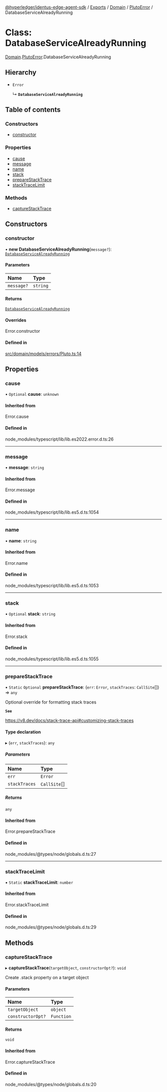 [@hyperledger/identus-edge-agent-sdk](../README.md) / [Exports](../modules.md) / [Domain](../modules/Domain.md) / [PlutoError](../modules/Domain.PlutoError.md) / DatabaseServiceAlreadyRunning

# Class: DatabaseServiceAlreadyRunning

[Domain](../modules/Domain.md).[PlutoError](../modules/Domain.PlutoError.md).DatabaseServiceAlreadyRunning

## Hierarchy

- `Error`

  ↳ **`DatabaseServiceAlreadyRunning`**

## Table of contents

### Constructors

- [constructor](Domain.PlutoError.DatabaseServiceAlreadyRunning.md#constructor)

### Properties

- [cause](Domain.PlutoError.DatabaseServiceAlreadyRunning.md#cause)
- [message](Domain.PlutoError.DatabaseServiceAlreadyRunning.md#message)
- [name](Domain.PlutoError.DatabaseServiceAlreadyRunning.md#name)
- [stack](Domain.PlutoError.DatabaseServiceAlreadyRunning.md#stack)
- [prepareStackTrace](Domain.PlutoError.DatabaseServiceAlreadyRunning.md#preparestacktrace)
- [stackTraceLimit](Domain.PlutoError.DatabaseServiceAlreadyRunning.md#stacktracelimit)

### Methods

- [captureStackTrace](Domain.PlutoError.DatabaseServiceAlreadyRunning.md#capturestacktrace)

## Constructors

### constructor

• **new DatabaseServiceAlreadyRunning**(`message?`): [`DatabaseServiceAlreadyRunning`](Domain.PlutoError.DatabaseServiceAlreadyRunning.md)

#### Parameters

| Name | Type |
| :------ | :------ |
| `message?` | `string` |

#### Returns

[`DatabaseServiceAlreadyRunning`](Domain.PlutoError.DatabaseServiceAlreadyRunning.md)

#### Overrides

Error.constructor

#### Defined in

[src/domain/models/errors/Pluto.ts:14](https://github.com/hyperledger-identus/sdk-ts/blob/bc699428ddd8313d8025ef810d8e7784a65f26cc/src/domain/models/errors/Pluto.ts#L14)

## Properties

### cause

• `Optional` **cause**: `unknown`

#### Inherited from

Error.cause

#### Defined in

node_modules/typescript/lib/lib.es2022.error.d.ts:26

___

### message

• **message**: `string`

#### Inherited from

Error.message

#### Defined in

node_modules/typescript/lib/lib.es5.d.ts:1054

___

### name

• **name**: `string`

#### Inherited from

Error.name

#### Defined in

node_modules/typescript/lib/lib.es5.d.ts:1053

___

### stack

• `Optional` **stack**: `string`

#### Inherited from

Error.stack

#### Defined in

node_modules/typescript/lib/lib.es5.d.ts:1055

___

### prepareStackTrace

▪ `Static` `Optional` **prepareStackTrace**: (`err`: `Error`, `stackTraces`: `CallSite`[]) => `any`

Optional override for formatting stack traces

**`See`**

https://v8.dev/docs/stack-trace-api#customizing-stack-traces

#### Type declaration

▸ (`err`, `stackTraces`): `any`

##### Parameters

| Name | Type |
| :------ | :------ |
| `err` | `Error` |
| `stackTraces` | `CallSite`[] |

##### Returns

`any`

#### Inherited from

Error.prepareStackTrace

#### Defined in

node_modules/@types/node/globals.d.ts:27

___

### stackTraceLimit

▪ `Static` **stackTraceLimit**: `number`

#### Inherited from

Error.stackTraceLimit

#### Defined in

node_modules/@types/node/globals.d.ts:29

## Methods

### captureStackTrace

▸ **captureStackTrace**(`targetObject`, `constructorOpt?`): `void`

Create .stack property on a target object

#### Parameters

| Name | Type |
| :------ | :------ |
| `targetObject` | `object` |
| `constructorOpt?` | `Function` |

#### Returns

`void`

#### Inherited from

Error.captureStackTrace

#### Defined in

node_modules/@types/node/globals.d.ts:20
